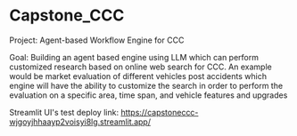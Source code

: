 # Capstone_CCC
Project: Agent-based Workflow Engine for CCC

Goal: Building an agent based engine using LLM which can perform customized
research based on online web search for CCC. An example would be market
evaluation of different vehicles post accidents which engine will have the ability to
customize the search in order to perform the evaluation on a specific area, time
span, and vehicle features and upgrades



Streamlit UI's test deploy link: https://capstoneccc-wjgoyjhhaayp2voisyi8lg.streamlit.app/
